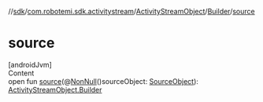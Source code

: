 //[sdk](../../../../index.md)/[com.robotemi.sdk.activitystream](../../index.md)/[ActivityStreamObject](../index.md)/[Builder](index.md)/[source](source.md)



# source  
[androidJvm]  
Content  
open fun [source](source.md)(@[NonNull](https://developer.android.com/reference/kotlin/androidx/annotation/NonNull.html)()sourceObject: [SourceObject](../../../com.robotemi.sdk/-source-object/index.md)): [ActivityStreamObject.Builder](index.md)  



